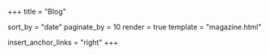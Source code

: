 +++
title = "Blog"

sort_by = "date"
paginate_by = 10
render = true
template = "magazine.html"

insert_anchor_links = "right"
+++
